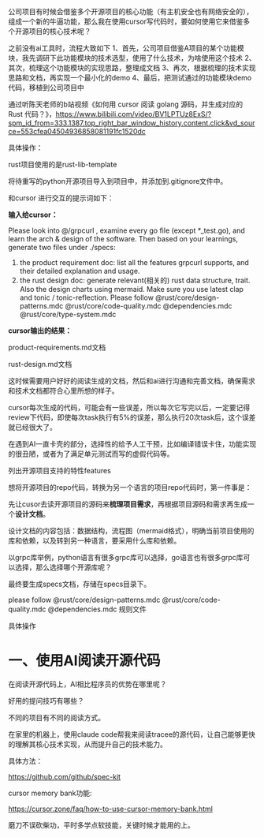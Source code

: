 

公司项目有时候会借鉴多个开源项目的核心功能（有主机安全也有网络安全的），组成一个新的牛逼功能，那么我在使用cursor写代码时，要如何使用它来借鉴多个开源项目的核心技术呢？



之前没有ai工具时，流程大致如下
1、首先，公司项目借鉴A项目的某个功能模块，我先调研下此功能模块的技术选型，使用了什么技术，为啥使用这个技术
2、其次，梳理这个功能模块的实现思路，整理成文档
3、再次，根据梳理的技术实现思路和文档，再实现一个最小化的demo
4、最后，把测试通过的功能模块demo代码，移植到公司项目中



通过听陈天老师的b站视频《如何用 cursor 阅读 golang 源码，并生成对应的 Rust 代码？》，https://www.bilibili.com/video/BV1LPTUz8ExS/?spm_id_from=333.1387.top_right_bar_window_history.content.click&vd_source=553cfea04504936858081191fc1520dc



具体操作：

rust项目使用的是rust-lib-template

将待重写的python开源项目导入到项目中，并添加到.gitignore文件中。



和cursor 进行交互的提示词如下：

**输入给cursor：**

Please look into @/grpcurl , examine every go file (except *_test.go), and learn the arch & design of the software. Then based on your learnings, generate two files under ./specs:

1. the product requirement doc: list all the features grpcurl supports, and their detailed explanation and usage.
2. the rust design doc: generate relevant(相关的) rust data structure, trait. Also the design charts using mermaid. Make sure you use latest clap and tonic / tonic-reflection. Please follow @rust/core/design-patterns.mdc @rust/core/code-quality.mdc @dependencies.mdc @rust/core/type-system.mdc



**cursor输出的结果：**

product-requirements.md文档

rust-design.md文档

这时候需要用户好好的阅读生成的文档，然后和ai进行沟通和完善文档，确保需求和技术文档都符合心里所想的样子。



cursor每次生成的代码，可能会有一些误差，所以每次它写完以后，一定要记得review下代码，即使每次task执行有5%的误差，那么执行20次task后，这个误差就已经很大了。



在遇到AI一直卡壳的部分，选择性的给予人工干预，比如编译错误卡住，功能实现的很丑陋，或者为了满足单元测试而写的虚假代码等。



列出开源项目支持的特性features

想将开源项目的repo代码，转换为另一个语言的项目repo代码时，第一件事是：

先让cusor去读开源项目的源码来**梳理项目需求**，再根据项目源码和需求再生成一个**设计文档**。

设计文档的内容包括：数据结构，流程图（mermaid格式），明确当前项目使用的库和依赖，以及转到另一种语言，要采用什么库和依赖。

以grpc库举例，python语言有很多grpc库可以选择，go语言也有很多grpc库可以选择，那么选择哪个开源库呢？





最终要生成specs文档，存储在specs目录下。

please follow @rust/core/design-patterns.mdc @rust/core/code-quality.mdc @dependencies.mdc 规则文件



具体操作



# 一、使用AI阅读开源代码

在阅读开源代码上，AI相比程序员的优势在哪里呢？



好用的提问技巧有哪些？



不同的项目有不同的阅读方式。



在家里的机器上，使用claude code帮我来阅读tracee的源代码，让自己能够更快的理解其核心技术实现，从而提升自己的技术能力。



具体方法：

https://github.com/github/spec-kit



cursor memory bank功能:

https://cursor.zone/faq/how-to-use-cursor-memory-bank.html



磨刀不误砍柴功，平时多学点软技能，关键时候才能用的上。